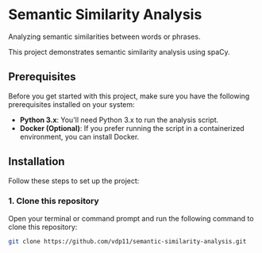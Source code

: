 # Semantic Similarity Analysis
Analyzing semantic similarities between words or phrases.

This project demonstrates semantic similarity analysis using spaCy.

## Prerequisites

Before you get started with this project, make sure you have the following prerequisites installed on your system:

- **Python 3.x**: You'll need Python 3.x to run the analysis script.
- **Docker (Optional)**: If you prefer running the script in a containerized environment, you can install Docker.

## Installation

Follow these steps to set up the project:

### 1. Clone this repository

Open your terminal or command prompt and run the following command to clone this repository:

```bash
git clone https://github.com/vdp11/semantic-similarity-analysis.git

